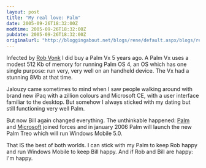 ```yaml
---
layout: post
title: "My real love: Palm"
date: 2005-09-26T18:32:00Z
modtime: 2005-09-26T18:32:00Z
pubdate: 2005-09-26T18:32:00Z
originalurl: "http://bloggingabout.net/blogs/rene/default.aspx/blogs/rene/archive/2005/09/26/9530.aspx"
---
```



<p>Infected by <a href="http://www.robvonk.com">Rob Vonk</a> I did buy a Palm Vx 5 years ago. A Palm Vx uses a modest 512 Kb of memory for running Palm OS 4, an OS which has one single purpose: run very, very well on an handheld device. The Vx had a stunning 8Mb at that time.</p><p>Jalouzy came sometimes to mind when I saw people walking around with brand new iPaq with a zillion colours and Microsoft CE, with a user interface familiar to the desktop. But somehow I always sticked with my dating but still functioning very well Palm.</p><p>But now Bill again changed everything. The unthinkable happened: <a href="http://www.palm.com/us/company/?intcmp=HmPg_Windows_20050926">Palm</a> and <a href="http://www.microsoft.com/windowsmobile/5/palm.mspx">Microsoft</a> joined forces and in january 2006 Palm will launch the new Palm Treo which will run Windows Mobile 5.0.</p><p>That IS the best of both worlds. I can stick with my Palm to keep Rob happy and run Windows Mobile to keep Bill happy. And if Rob and Bill are happy: I'm happy.</p>
